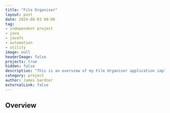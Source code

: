 ```yaml
---
title: "File Organiser"
layout: post
date: 2024-08-03 00:00
tag:
- independent project
- java
- javafx
- automation
- utility
image: null
headerImage: false
projects: true
hidden: false 
description: "This is an overview of my File Organiser application implementing JavaFX."
category: project
author: James Gardner 
externalLink: false
---
```

## Overview
